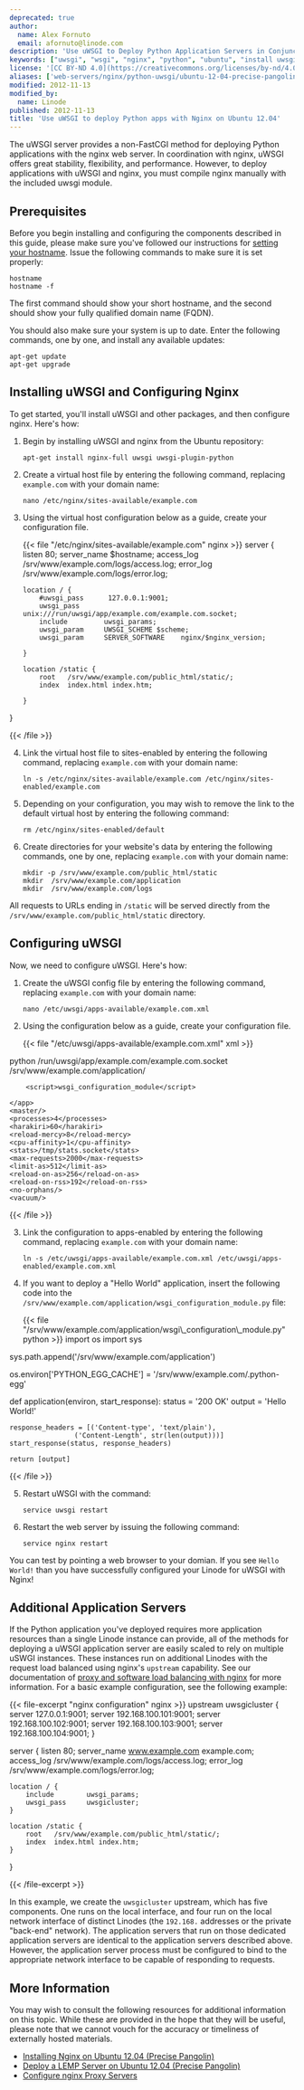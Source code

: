 ```yaml
---
deprecated: true
author:
  name: Alex Fornuto
  email: afornuto@linode.com
description: 'Use uWSGI to Deploy Python Application Servers in Conjunction with Nginx.'
keywords: ["uwsgi", "wsgi", "nginx", "python", "ubuntu", "install uwsgi", "deploy python applications with nginx", "virtual host"]
license: '[CC BY-ND 4.0](https://creativecommons.org/licenses/by-nd/4.0)'
aliases: ['web-servers/nginx/python-uwsgi/ubuntu-12-04-precise-pangolin/','websites/nginx/wsgi-using-uwsgi-and-nginx-on-ubuntu-12-04-precise-pangolin/index.cfm/','websites/nginx/wsgi-using-uwsgi-and-nginx-on-ubuntu-12-04-precise-pangolin/','websites/nginx/how-to-install-uwsgi-with-nginx-on-ubuntu-12-04-precise-pangolin/','websites/nginx/use-uwsgi-to-deploy-Python-apps-with-nginx-on-ubuntu-12-04/']
modified: 2012-11-13
modified_by:
  name: Linode
published: 2012-11-13
title: 'Use uWSGI to deploy Python apps with Nginx on Ubuntu 12.04'
---
```


The uWSGI server provides a non-FastCGI method for deploying Python applications with the nginx web server. In coordination with nginx, uWSGI offers great stability, flexibility, and performance. However, to deploy applications with uWSGI and nginx, you must compile nginx manually with the included uwsgi module.

Prerequisites
-------------

Before you begin installing and configuring the components described in this guide, please make sure you've followed our instructions for [setting your hostname](/content/getting-started#setting-the-hostname). Issue the following commands to make sure it is set properly:

    hostname
    hostname -f

The first command should show your short hostname, and the second should show your fully qualified domain name (FQDN).

You should also make sure your system is up to date. Enter the following commands, one by one, and install any available updates:

    apt-get update
    apt-get upgrade

Installing uWSGI and Configuring Nginx
--------------------------------------

To get started, you'll install uWSGI and other packages, and then configure nginx. Here's how:

1.  Begin by installing uWSGI and nginx from the Ubuntu repository:

        apt-get install nginx-full uwsgi uwsgi-plugin-python

2.  Create a virtual host file by entering the following command, replacing `example.com` with your domain name:

        nano /etc/nginx/sites-available/example.com

3.  Using the virtual host configuration below as a guide, create your configuration file.

    {{< file "/etc/nginx/sites-available/example.com" nginx >}}
server {
        listen          80;
        server_name     $hostname;
        access_log /srv/www/example.com/logs/access.log;
        error_log /srv/www/example.com/logs/error.log;

        location / {
            #uwsgi_pass      127.0.0.1:9001;
            uwsgi_pass      unix:///run/uwsgi/app/example.com/example.com.socket;
            include         uwsgi_params;
            uwsgi_param     UWSGI_SCHEME $scheme;
            uwsgi_param     SERVER_SOFTWARE    nginx/$nginx_version;

        }

        location /static {
            root   /srv/www/example.com/public_html/static/;
            index  index.html index.htm;

        }

}

{{< /file >}}

4.  Link the virtual host file to sites-enabled by entering the following command, replacing `example.com` with your domain name:

        ln -s /etc/nginx/sites-available/example.com /etc/nginx/sites-enabled/example.com

5.  Depending on your configuration, you may wish to remove the link to the default virtual host by entering the following command:

        rm /etc/nginx/sites-enabled/default

6.  Create directories for your website's data by entering the following commands, one by one, replacing `example.com` with your domain name:

        mkdir -p /srv/www/example.com/public_html/static
        mkdir  /srv/www/example.com/application
        mkdir  /srv/www/example.com/logs

All requests to URLs ending in `/static` will be served directly from the `/srv/www/example.com/public_html/static` directory.

Configuring uWSGI
-----------------

Now, we need to configure uWSGI. Here's how:

1.  Create the uWSGI config file by entering the following command, replacing `example.com` with your domain name:

        nano /etc/uwsgi/apps-available/example.com.xml

2.  Using the configuration below as a guide, create your configuration file.

    {{< file "/etc/uwsgi/apps-available/example.com.xml" xml >}}
<uwsgi>
    <plugin>python</plugin>
    <socket>/run/uwsgi/app/example.com/example.com.socket</socket>
    <pythonpath>/srv/www/example.com/application/</pythonpath>
    <app mountpoint="/">

        <script>wsgi_configuration_module</script>

    </app>
    <master/>
    <processes>4</processes>
    <harakiri>60</harakiri>
    <reload-mercy>8</reload-mercy>
    <cpu-affinity>1</cpu-affinity>
    <stats>/tmp/stats.socket</stats>
    <max-requests>2000</max-requests>
    <limit-as>512</limit-as>
    <reload-on-as>256</reload-on-as>
    <reload-on-rss>192</reload-on-rss>
    <no-orphans/>
    <vacuum/>
</uwsgi>

{{< /file >}}


3.  Link the configuration to apps-enabled by entering the following command, replacing `example.com` with your domain name:

        ln -s /etc/uwsgi/apps-available/example.com.xml /etc/uwsgi/apps-enabled/example.com.xml

4.  If you want to deploy a "Hello World" application, insert the following code into the `/srv/www/example.com/application/wsgi_configuration_module.py` file:

    {{< file "/srv/www/example.com/application/wsgi\\_configuration\\_module.py" python >}}
import os
import sys

sys.path.append('/srv/www/example.com/application')

os.environ['PYTHON_EGG_CACHE'] = '/srv/www/example.com/.python-egg'

def application(environ, start_response):
    status = '200 OK'
    output = 'Hello World!'

    response_headers = [('Content-type', 'text/plain'),
                    ('Content-Length', str(len(output)))]
    start_response(status, response_headers)

    return [output]

{{< /file >}}

5.  Restart uWSGI with the command:

        service uwsgi restart

6.  Restart the web server by issuing the following command:

        service nginx restart

You can test by pointing a web browser to your domian. If you see `Hello World!` than you have successfully configured your Linode for uWSGI with Nginx!

Additional Application Servers
------------------------------

If the Python application you've deployed requires more application resources than a single Linode instance can provide, all of the methods for deploying a uWSGI application server are easily scaled to rely on multiple uSWGI instances. These instances run on additional Linodes with the request load balanced using nginx's `upstream` capability. See our documentation of [proxy and software load balancing with nginx](/content/uptime/loadbalancing/how-to-use-nginx-as-a-front-end-proxy-server-and-software-load-balancer) for more information. For a basic example configuration, see the following example:

{{< file-excerpt "nginx configuration" nginx >}}
upstream uwsgicluster {
     server 127.0.0.1:9001;
     server 192.168.100.101:9001;
     server 192.168.100.102:9001;
     server 192.168.100.103:9001;
     server 192.168.100.104:9001;
}

server {
    listen   80;
    server_name www.example.com example.com;
    access_log /srv/www/example.com/logs/access.log;
    error_log /srv/www/example.com/logs/error.log;

    location / {
        include        uwsgi_params;
        uwsgi_pass     uwsgicluster;
    }

    location /static {
        root   /srv/www/example.com/public_html/static/;
        index  index.html index.htm;
    }
}

{{< /file-excerpt >}}


In this example, we create the `uwsgicluster` upstream, which has five components. One runs on the local interface, and four run on the local network interface of distinct Linodes (the `192.168.` addresses or the private "back-end" network). The application servers that run on those dedicated application servers are identical to the application servers described above. However, the application server process must be configured to bind to the appropriate network interface to be capable of responding to requests.

More Information
----------------

You may wish to consult the following resources for additional information on this topic. While these are provided in the hope that they will be useful, please note that we cannot vouch for the accuracy or timeliness of externally hosted materials.

- [Installing Nginx on Ubuntu 12.04 (Precise Pangolin)](/content/websites/apache/apache-2-web-server-on-ubuntu-12-04-lts-precise-pangolin)
- [Deploy a LEMP Server on Ubuntu 12.04 (Precise Pangolin)](/content/lemp-guides/ubuntu-12.04-precise-pangolin)
- [Configure nginx Proxy Servers](/content/uptime/loadbalancing/how-to-use-nginx-as-a-front-end-proxy-server-and-software-load-balancer)
